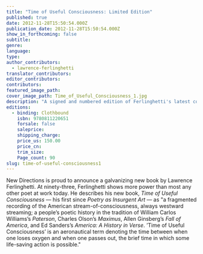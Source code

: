```yaml
---
title: "Time of Useful Consciousness: Limited Edition"
published: true
date: 2012-11-28T15:50:54.000Z
publication_date: 2012-11-28T15:50:54.000Z
show_in_forthcoming: false
subtitle:
genre:
language:
type:
author_contributors:
  - lawrence-ferlinghetti
translator_contributors:
editor_contributors:
contributors:
featured_image_path:
cover_image_path: Time_of_Useful_Consciousness_1.jpg
description: "A signed and numbered edition of Ferlinghetti's latest collection that includes a reproduction of a painting by the poet and comes in a handsome slipcase "
editions:
  - binding: Clothbound
    isbn: 9780811220651
    forsale: false
    saleprice:
    shipping_charge:
    price_us: 150.00
    price_cn:
    trim_size:
    Page_count: 90
slug: time-of-useful-consciousness1
---
```


New Directions is proud to announce a galvanizing new book by Lawrence Ferlinghetti. At ninety-three, Ferlinghetti shows more power than most any other poet at work today. He describes his new book, _Time of Useful Consciousness_ — his first since _Poetry as Insurgent Art_ — as "a fragmented recording of the American stream-of-consciousness, always westward streaming; a people’s poetic history in the tradition of William Carlos Williams’s _Paterson_, Charles Olson’s _Maximus_, Allen Ginsberg’s _Fall of America_, and Ed Sanders’s _America: A History in Verse_. ’Time of Useful Consciousness’ is an aeronautical term denoting the time between when one loses oxygen and when one passes out, the brief time in which some life-saving action is possible."

